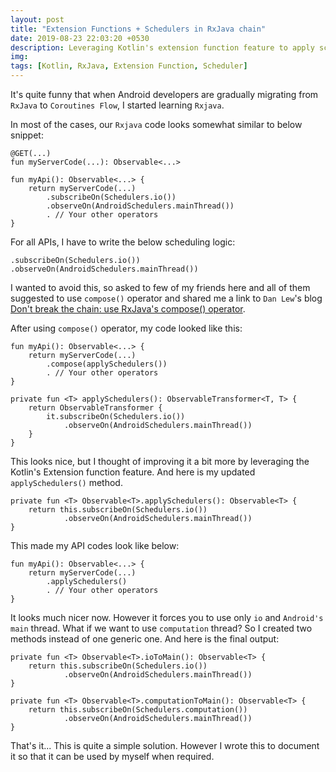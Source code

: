 ```yaml
---
layout: post
title: "Extension Functions + Schedulers in RxJava chain"
date: 2019-08-23 22:03:20 +0530
description: Leveraging Kotlin's extension function feature to apply schedulers in Rxjava chain
img:
tags: [Kotlin, RxJava, Extension Function, Scheduler]
---
```

It's quite funny that when Android developers are gradually migrating from `RxJava` to `Coroutines Flow`, I started learning `Rxjava`.

In most of the cases, our `Rxjava` code looks somewhat similar to below snippet:
```
@GET(...)
fun myServerCode(...): Observable<...>

fun myApi(): Observable<...> {
    return myServerCode(...)
        .subscribeOn(Schedulers.io())
        .observeOn(AndroidSchedulers.mainThread())
        . // Your other operators
}
```
For all APIs, I have to write the below scheduling logic:
```
.subscribeOn(Schedulers.io())
.observeOn(AndroidSchedulers.mainThread())
```
I wanted to avoid this, so asked to few of my friends here and all of them suggested to use `compose()` operator and shared me a link to `Dan Lew`'s blog [Don't break the chain: use RxJava's compose() operator](https://blog.danlew.net/2015/03/02/dont-break-the-chain/).

After using `compose()` operator, my code looked like this:
```
fun myApi(): Observable<...> {
    return myServerCode(...)
        .compose(applySchedulers())
        . // Your other operators
}

private fun <T> applySchedulers(): ObservableTransformer<T, T> {
    return ObservableTransformer { 
        it.subscribeOn(Schedulers.io())
            .observeOn(AndroidSchedulers.mainThread())
    }
}
```
This looks nice, but I thought of improving it a bit more by leveraging the Kotlin's Extension function feature. And here is my updated `applySchedulers()` method.
```
private fun <T> Observable<T>.applySchedulers(): Observable<T> {
    return this.subscribeOn(Schedulers.io())
            .observeOn(AndroidSchedulers.mainThread())
}
```
This made my API codes look like below:
```
fun myApi(): Observable<...> {
    return myServerCode(...)
        .applySchedulers()
        . // Your other operators
}
```
It looks much nicer now. However it forces you to use only `io` and `Android's main` thread. What if we want to use `computation` thread? So I created two methods instead of one generic one. And here is the final output:
```
private fun <T> Observable<T>.ioToMain(): Observable<T> {
    return this.subscribeOn(Schedulers.io())
            .observeOn(AndroidSchedulers.mainThread())
}

private fun <T> Observable<T>.computationToMain(): Observable<T> {
    return this.subscribeOn(Schedulers.computation())
            .observeOn(AndroidSchedulers.mainThread())
}
```
That's it... This is quite a simple solution. However I wrote this to document it so that it can be used by myself when required.